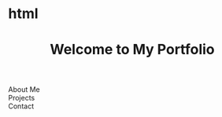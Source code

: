 # html
<!DOCTYPE html>
<html lang="en">
<head>
    <meta charset="UTF-8">
    <meta name="viewport" content="width=device-width, initial-scale=1.0">
    <title>My Portfolio</title>
    <link rel="stylesheet" href="styles.css">
</head>
<body>
    <header>
        <h1>Welcome to My Portfolio</h1>
    </header>
    <main>
        <section id="about">About Me</section>
        <section id="projects">Projects</section>
        <section id="contact">Contact</section>
    </main>
    <script src="script.js"></script>
</body>
</html>
